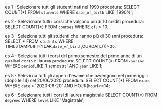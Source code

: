 es 1 - Selezionare tutti gli studenti nati nel 1990
procedura:
SELECT COUNT(*) 
FROM `students`
WHERE `date_of_birth` LIKE '1990%';

es 2 - Selezionare tutti i corsi che valgono più di 10 crediti
procedura:
SELECT COUNT(*) 
FROM `courses`
WHERE `cfu` > 10;

es 3 - Seleziona tutti gli studenti che hanno più di 30 anni
procedura:
SELECT *
FROM `students`
WHERE TIMESTAMPDIFF(YEAR,`date_of_birth`,CURDATE())>30;

es 4 - Seleziona tutti i corsi del primo semestre del primo anno di un qualiasi corso di laurea
prodecura:
SELECT COUNT(*)
FROM `courses`
WHERE `period`LIKE 'I semestre'
AND `year` LIKE 1;

es 5 - Seleziona tutti gli appelli d'esame che avvengono nel pomeriggio (dopo le 14) del 20/06/2020
procedura:
SELECT COUNT(*) 
FROM `exams` 
WHERE `date` = '2020-06-20'
AND HOUR(`hour`)>=14;

es 6 - Selezionare tutti i corsi di laurea magistrale
SELECT COUNT(*) 
FROM `degrees`
WHERE `level` LIKE 'Magistrale';